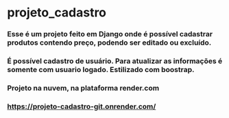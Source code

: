 # projeto_cadastro

### Esse é um projeto feito em Django onde é possível cadastrar produtos contendo preço, podendo ser editado ou excluído.

### É possível cadastro de usuário. Para atualizar as informações é somente com usuario logado. Estilizado com boostrap.

### Projeto na nuvem, na plataforma render.com

### https://projeto-cadastro-git.onrender.com/
